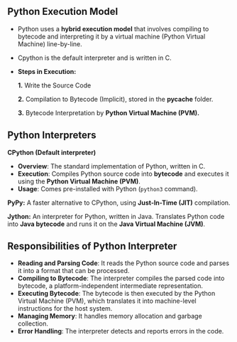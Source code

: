 ## **Python Execution Model**

- Python uses a **hybrid execution model** that involves compiling to bytecode and interpreting it by a virtual machine (Python Virtual Machine) line-by-line.
- Cpython is the default interpreter and is written in C.
- **Steps in Execution:**
    
    **1.** Write the Source Code
    
    **2.** Compilation to Bytecode (Implicit), stored in the **pycache** folder.
    
    **3.** Bytecode Interpretation by **Python Virtual Machine (PVM).**

## **Python Interpreters**

**CPython (Default interpreter)**
- **Overview**: The standard implementation of Python, written in C.
- **Execution**: Compiles Python source code into **bytecode** and executes it using the **Python Virtual Machine (PVM)**.
- **Usage**: Comes pre-installed with Python (`python3` command).

**PyPy:**  A faster alternative to CPython, using **Just-In-Time (JIT)** compilation.

**Jython:** An interpreter for Python, written in Java. Translates Python code into **Java bytecode** and runs it on the **Java Virtual Machine (JVM)**.


## **Responsibilities of Python Interpreter**

- **Reading and Parsing Code**: It reads the Python source code and parses it into a format that can be processed.
- **Compiling to Bytecode**: The interpreter compiles the parsed code into bytecode, a platform-independent intermediate representation.
- **Executing Bytecode**: The bytecode is then executed by the Python Virtual Machine (PVM), which translates it into machine-level instructions for the host system.
- **Managing Memory**: It handles memory allocation and garbage collection.
- **Error Handling**: The interpreter detects and reports errors in the code.